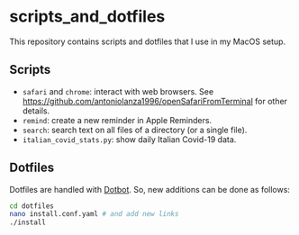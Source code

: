 # scripts_and_dotfiles
This repository contains scripts and dotfiles that I use in my MacOS setup.

## Scripts
* `safari` and `chrome`: interact with web browsers. See https://github.com/antoniolanza1996/openSafariFromTerminal for other details.
* `remind`: create a new reminder in Apple Reminders.
* `search`: search text on all files of a directory (or a single file).
* `italian_covid_stats.py`: show daily Italian Covid-19 data.

## Dotfiles
Dotfiles are handled with [Dotbot](https://github.com/anishathalye/dotbot). So, new additions can be done as follows:
```bash
cd dotfiles
nano install.conf.yaml # and add new links
./install
```